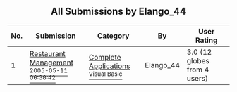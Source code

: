 ﻿<div align="center">

## All Submissions by Elango\_44

</div>

No.  | Submission | Category | By   | User Rating
---- | ---------- | -------- | ---- | -----------
1 | [Restaurant Management<br /><sup>2005-05-11 06:38:42</sup>](https://github.com/Planet-Source-Code/elango-44-restaurant-management__1-60710) | [Complete Applications<br /><sup>Visual Basic</sup>](../ByCategory/complete-applications__1-27.md) | Elango\_44 | 3.0 (12 globes from 4 users)
